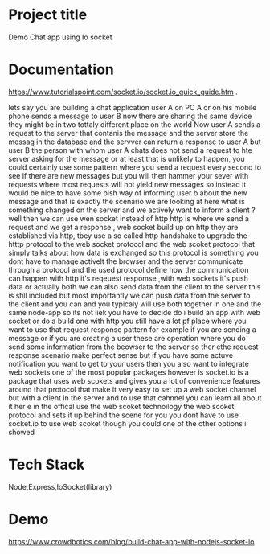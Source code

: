 # Project title 
Demo Chat app using Io socket

# Documentation
https://www.tutorialspoint.com/socket.io/socket.io_quick_guide.htm .


lets say you are building a chat application user A on PC A or on his mobile phone sends a message to user B now there are sharing the same device they might be in two tottaly different place on the world Now user A sends a request to the server that contanis the message and the server store the messag in the database and the servver can return a response to user A but user B the person with whom user A chats does not send a request to hte server asking for the message or at least that is unlikely to happen, you could certainly use some pattern where you send a request every second to see if there are new messages but you will then hammer your sever with requests where most requests will not yield new messages so instead it would be nice to have some pish way of informing user b about the new message and that is exactly the scenario we are looking at here what is something changed on the server and we actively want to inform a client ? well then we can use wen socket instead of http
http is where we send a request and we get a response , web socket build up on http they are established via http, tbey use a so called http handshake to upgrade the htttp protocol to the web socket protocol and the web  scoket protocol that simply talks about how data is exchanged so this protocol is something you dont have to manage activelt the browser and the server communicate through a protocol and the used protocol define how the communication can happen with http it's reqeuest respomse ,with web sockets it's push data or actually both we can also send data from the client to the server this is still included but most importantly we can push data from the server to the client and you can and you typicaly will use both together in one and the same node-app so its not liek you have to decide do i build an app with web socket or do a build one with http you still have a lot pf place where you want to use that request response pattern for example if you are sending a message or if you are creating a user these are operation where you do send some information from the beowser to the server so ther ethe request response scenario make perfect sense but if you have some  actuve notification you want to get to your users then you also want to integrate web sockets
one of the most popular packages however is socket.io is a package that uses web scokets  and gives you a lot  of convenience features around that protocol that make it very easy to set up a web socket channel but with a client in the server and to use that cahnnel you can learn all about it her e in the offical  use the web scoket technoilogy the web scoket protocol and sets it up behind the scene for you you dont have to use socket.ip to use web scoket though you could one of the other options i showed 

# Tech Stack
Node,Express,IoSocket(library)

# Demo
https://www.crowdbotics.com/blog/build-chat-app-with-nodejs-socket-io
